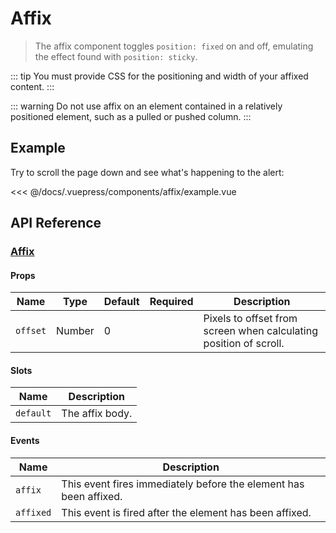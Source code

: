 # Affix

> The affix component toggles `position: fixed` on and off, emulating the effect found with `position: sticky`.

::: tip
You must provide CSS for the positioning and width of your affixed content.
:::

::: warning
Do not use affix on an element contained in a relatively positioned element, such as a pulled or pushed column.
:::

## Example

Try to scroll the page down and see what's happening to the alert:

<affix-example/>

<<< @/docs/.vuepress/components/affix/example.vue

## API Reference

### [Affix](https://github.com/wxsms/uiv/blob/master/src/components/affix/Affix.vue)

#### Props

Name             | Type       | Default      | Required | Description
---------------- | ---------- | ------------ | -------- | -----------------------
`offset`         | Number     | 0            |          | Pixels to offset from screen when calculating position of scroll.

#### Slots

Name      | Description
--------- | -----------------------
`default` | The affix body.

#### Events

Name      | Description
--------- | -----------------------
`affix`   | This event fires immediately before the element has been affixed.
`affixed` | This event is fired after the element has been affixed.
